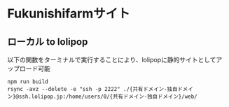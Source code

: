 # Fukunishifarmサイト
## ローカル to lolipop
以下の関数をターミナルで実行することにより、lolipopに静的サイトとしてアップロード可能
```
npm run build
rsync -avz --delete -e "ssh -p 2222" ./{共有ドメイン-独自ドメイン}@ssh.lolipop.jp:/home/users/0/{共有ドメイン-独自ドメイン}/web/
```
